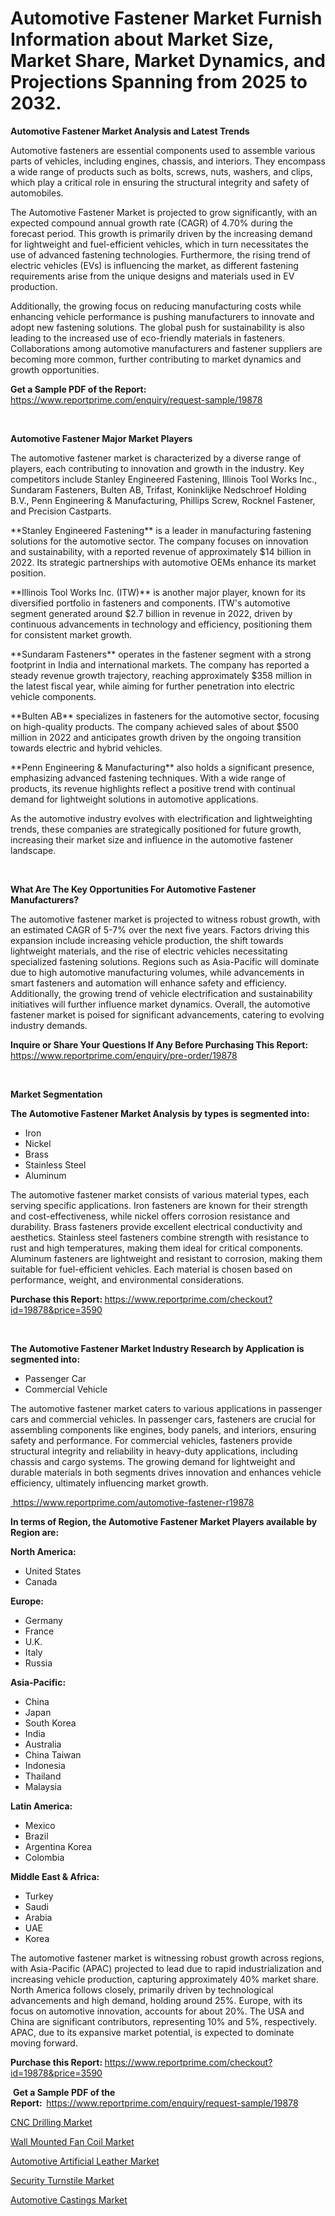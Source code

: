 <p><h1>Automotive Fastener Market Furnish Information about Market Size, Market Share, Market Dynamics, and Projections Spanning from 2025 to 2032.</h1></p><p><strong>Automotive Fastener Market Analysis and Latest Trends</strong></p>
<p><p>Automotive fasteners are essential components used to assemble various parts of vehicles, including engines, chassis, and interiors. They encompass a wide range of products such as bolts, screws, nuts, washers, and clips, which play a critical role in ensuring the structural integrity and safety of automobiles.</p><p>The Automotive Fastener Market is projected to grow significantly, with an expected compound annual growth rate (CAGR) of 4.70% during the forecast period. This growth is primarily driven by the increasing demand for lightweight and fuel-efficient vehicles, which in turn necessitates the use of advanced fastening technologies. Furthermore, the rising trend of electric vehicles (EVs) is influencing the market, as different fastening requirements arise from the unique designs and materials used in EV production.</p><p>Additionally, the growing focus on reducing manufacturing costs while enhancing vehicle performance is pushing manufacturers to innovate and adopt new fastening solutions. The global push for sustainability is also leading to the increased use of eco-friendly materials in fasteners. Collaborations among automotive manufacturers and fastener suppliers are becoming more common, further contributing to market dynamics and growth opportunities.</p></p>
<p><strong>Get a Sample PDF of the Report:&nbsp;</strong> <a href="https://www.reportprime.com/enquiry/request-sample/19878?utm_campaign=2217&utm_medium=2&utm_source=Github&utm_content=ia&utm_term=17032025&utm_id=automotive-fastener">https://www.reportprime.com/enquiry/request-sample/19878</a></p>
<p>&nbsp;</p>
<p><strong>Automotive Fastener Major Market Players</strong></p>
<p><p>The automotive fastener market is characterized by a diverse range of players, each contributing to innovation and growth in the industry. Key competitors include Stanley Engineered Fastening, Illinois Tool Works Inc., Sundaram Fasteners, Bulten AB, Trifast, Koninklijke Nedschroef Holding B.V., Penn Engineering & Manufacturing, Phillips Screw, Rocknel Fastener, and Precision Castparts.</p><p>**Stanley Engineered Fastening** is a leader in manufacturing fastening solutions for the automotive sector. The company focuses on innovation and sustainability, with a reported revenue of approximately $14 billion in 2022. Its strategic partnerships with automotive OEMs enhance its market position.</p><p>**Illinois Tool Works Inc. (ITW)** is another major player, known for its diversified portfolio in fasteners and components. ITW's automotive segment generated around $2.7 billion in revenue in 2022, driven by continuous advancements in technology and efficiency, positioning them for consistent market growth.</p><p>**Sundaram Fasteners** operates in the fastener segment with a strong footprint in India and international markets. The company has reported a steady revenue growth trajectory, reaching approximately $358 million in the latest fiscal year, while aiming for further penetration into electric vehicle components.</p><p>**Bulten AB** specializes in fasteners for the automotive sector, focusing on high-quality products. The company achieved sales of about $500 million in 2022 and anticipates growth driven by the ongoing transition towards electric and hybrid vehicles.</p><p>**Penn Engineering & Manufacturing** also holds a significant presence, emphasizing advanced fastening techniques. With a wide range of products, its revenue highlights reflect a positive trend with continual demand for lightweight solutions in automotive applications.</p><p>As the automotive industry evolves with electrification and lightweighting trends, these companies are strategically positioned for future growth, increasing their market size and influence in the automotive fastener landscape.</p></p>
<p>&nbsp;</p>
<p><strong>What Are The Key Opportunities For Automotive Fastener Manufacturers?</strong></p>
<p><p>The automotive fastener market is projected to witness robust growth, with an estimated CAGR of 5-7% over the next five years. Factors driving this expansion include increasing vehicle production, the shift towards lightweight materials, and the rise of electric vehicles necessitating specialized fastening solutions. Regions such as Asia-Pacific will dominate due to high automotive manufacturing volumes, while advancements in smart fasteners and automation will enhance safety and efficiency. Additionally, the growing trend of vehicle electrification and sustainability initiatives will further influence market dynamics. Overall, the automotive fastener market is poised for significant advancements, catering to evolving industry demands.</p></p>
<p><strong>Inquire or Share Your Questions If Any Before Purchasing This Report:</strong> <a href="https://www.reportprime.com/enquiry/pre-order/19878?utm_campaign=2217&utm_medium=2&utm_source=Github&utm_content=ia&utm_term=17032025&utm_id=automotive-fastener">https://www.reportprime.com/enquiry/pre-order/19878</a></p>
<p>&nbsp;</p>
<p><strong>Market Segmentation</strong></p>
<p><strong>The Automotive Fastener Market Analysis by types is segmented into:</strong></p>
<p><ul><li>Iron</li><li>Nickel</li><li>Brass</li><li>Stainless Steel</li><li>Aluminum</li></ul></p>
<p><p>The automotive fastener market consists of various material types, each serving specific applications. Iron fasteners are known for their strength and cost-effectiveness, while nickel offers corrosion resistance and durability. Brass fasteners provide excellent electrical conductivity and aesthetics. Stainless steel fasteners combine strength with resistance to rust and high temperatures, making them ideal for critical components. Aluminum fasteners are lightweight and resistant to corrosion, making them suitable for fuel-efficient vehicles. Each material is chosen based on performance, weight, and environmental considerations.</p></p>
<p><strong>Purchase this Report:&nbsp;</strong><a href="https://www.reportprime.com/checkout?id=19878&price=3590&utm_campaign=2217&utm_medium=2&utm_source=Github&utm_content=ia&utm_term=17032025&utm_id=automotive-fastener">https://www.reportprime.com/checkout?id=19878&price=3590</a></p>
<p>&nbsp;</p>
<p><strong>The Automotive Fastener Market Industry Research by Application is segmented into:</strong></p>
<p><ul><li>Passenger Car</li><li>Commercial Vehicle</li></ul></p>
<p><p>The automotive fastener market caters to various applications in passenger cars and commercial vehicles. In passenger cars, fasteners are crucial for assembling components like engines, body panels, and interiors, ensuring safety and performance. For commercial vehicles, fasteners provide structural integrity and reliability in heavy-duty applications, including chassis and cargo systems. The growing demand for lightweight and durable materials in both segments drives innovation and enhances vehicle efficiency, ultimately influencing market growth.</p></p>
<p><a href="https://www.reportprime.com/automotive-fastener-r19878?utm_campaign=2217&utm_medium=2&utm_source=Github&utm_content=ia&utm_term=17032025&utm_id=automotive-fastener">&nbsp;https://www.reportprime.com/automotive-fastener-r19878</a></p>
<p><strong>In terms of Region, the Automotive Fastener Market Players available by Region are:</strong></p>
<p>
    <p> <strong> North America: </strong>
        <ul>
            <li>United States</li>
            <li>Canada</li>
        </ul>
        </p> 
    <p> <strong> Europe: </strong>
        <ul>
            <li>Germany</li>
            <li>France</li>
            <li>U.K.</li>
            <li>Italy</li>
            <li>Russia</li>
        </ul>
        </p> 
    <p> <strong> Asia-Pacific: </strong>
        <ul>
            <li>China</li>
            <li>Japan</li>
            <li>South Korea</li>
            <li>India</li>
            <li>Australia</li>
            <li>China Taiwan</li>
            <li>Indonesia</li>
            <li>Thailand</li>
            <li>Malaysia</li>
        </ul>
        </p> 
    <p> <strong> Latin America: </strong>
        <ul>
            <li>Mexico</li>
            <li>Brazil</li>
            <li>Argentina Korea</li>
            <li>Colombia</li>
        </ul>
        </p> 
    <p> <strong> Middle East & Africa: </strong>
        <ul>
            <li>Turkey</li>
            <li>Saudi</li>
            <li>Arabia</li>
            <li>UAE</li>
            <li>Korea</li>
        </ul>
    </p>
    </p>
<p><p>The automotive fastener market is witnessing robust growth across regions, with Asia-Pacific (APAC) projected to lead due to rapid industrialization and increasing vehicle production, capturing approximately 40% market share. North America follows closely, primarily driven by technological advancements and high demand, holding around 25%. Europe, with its focus on automotive innovation, accounts for about 20%. The USA and China are significant contributors, representing 10% and 5%, respectively. APAC, due to its expansive market potential, is expected to dominate moving forward.</p></p>
<p><strong>Purchase this Report: </strong><a href="https://www.reportprime.com/checkout?id=19878&price=3590&utm_campaign=2217&utm_medium=2&utm_source=Github&utm_content=ia&utm_term=17032025&utm_id=automotive-fastener">https://www.reportprime.com/checkout?id=19878&price=3590</a></p>
<p>&nbsp;<strong>Get a Sample PDF of the Report:&nbsp;&nbsp;</strong><a href="https://www.reportprime.com/enquiry/request-sample/19878?utm_campaign=2217&utm_medium=2&utm_source=Github&utm_content=ia&utm_term=17032025&utm_id=automotive-fastener">https://www.reportprime.com/enquiry/request-sample/19878</a></p>
<p><strong></strong></p>
<p><p><a href="https://www.linkedin.com/pulse/unveiling-future-cnc-drilling-market-analysis-forecast-4vhjc?utm_campaign=2217&utm_medium=2&utm_source=Github&utm_content=ia&utm_term=17032025&utm_id=automotive-fastener">CNC Drilling Market</a></p><p><a href="https://www.linkedin.com/pulse/in-depth-wall-mounted-fan-coil-market-analysis-expansion-potential-iqhuc?utm_campaign=2217&utm_medium=2&utm_source=Github&utm_content=ia&utm_term=17032025&utm_id=automotive-fastener">Wall Mounted Fan Coil Market</a></p><p><a href="https://github.com/roceljiabur/Market-Research-Report-List-1/blob/main/automotive-artificial-leather-market.md?utm_campaign=2217&utm_medium=2&utm_source=Github&utm_content=ia&utm_term=17032025&utm_id=automotive-fastener">Automotive Artificial Leather Market</a></p><p><a href="https://www.linkedin.com/pulse/security-turnstile-market-study-offeringa-thorough-summary-busse?utm_campaign=2217&utm_medium=2&utm_source=Github&utm_content=ia&utm_term=17032025&utm_id=automotive-fastener">Security Turnstile Market</a></p><p><a href="https://github.com/pupunhez/Market-Research-Report-List-1/blob/main/automotive-castings-market.md?utm_campaign=2217&utm_medium=2&utm_source=Github&utm_content=ia&utm_term=17032025&utm_id=automotive-fastener">Automotive Castings Market</a></p></p>